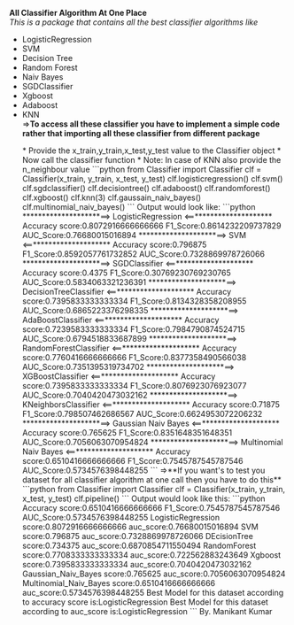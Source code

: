  **All Classifier Algorithm At One Place**<br>
*This is a package that contains all the best classifier algorithms like*
* LogisticRegression
* SVM
* Decision Tree
* Random Forest
* Naiv Bayes
* SGDClassifier
* Xgboost
* Adaboost
* KNN<br>
=>**To access all these classifier you have to implement a simple code rather that importing all these classifier from different package**
<ul>
* Provide the x_train,y_train,x_test,y_test value to the Classifier object
* Now call the classifier function 
* Note: In case of KNN also provide the n_neighbour value
```python
from Classifier import Classifier
clf = Classifier(x_train, y_train, x_test, y_test)
    clf.logisticregression()
    clf.svm()
    clf.sgdclassifier()
    clf.decisiontree()
    clf.adaboost()
    clf.randomforest()
    clf.xgboost()
    clf.knn(3)
    clf.gaussain_naiv_bayes()
    clf.multinomial_naiv_bayes()
```
Output would look like:
```python
********************==> LogisticRegression <==********************
Accuracy score:0.8072916666666666
F1_Score:0.8614232209737829
AUC_Score:0.76680015016894
********************==> SVM <==********************
Accuracy score:0.796875
F1_Score:0.8592057761732852
AUC_Score:0.7328869978726066
********************==> SGDClassifier <==********************
Accuracy score:0.4375
F1_Score:0.30769230769230765
AUC_Score:0.5834063321236391
********************==> DecisionTreeClassifier <==********************
Accuracy score:0.7395833333333334
F1_Score:0.8134328358208955
AUC_Score:0.6865223376298335
********************==> AdaBoostClassifier <==********************
Accuracy score:0.7239583333333334
F1_Score:0.7984790874524715
AUC_Score:0.6794518833687899
********************==> RandomForestClassifier <==********************
Accuracy score:0.7760416666666666
F1_Score:0.8377358490566038
AUC_Score:0.7351395319734702
********************==> XGBoostClassifier <==********************
Accuracy score:0.7395833333333334
F1_Score:0.8076923076923077
AUC_Score:0.7040420473032162
********************==> KNeighborsClassifier <==********************
Accuracy score:0.71875
F1_Score:0.798507462686567
AUC_Score:0.6624953072206232
********************==> Gaussian Naiv Bayes <==********************
Accuracy score:0.765625
F1_Score:0.8351648351648351
AUC_Score:0.7056063070954824
********************==> Multinomial Naiv Bayes <==********************
Accuracy score:0.6510416666666666
F1_Score:0.7545787545787546
AUC_Score:0.5734576398448255
```
=>**If you want's to test you dataset for all classifier algorithm at one call then you have to do this**
```python
from Classifier import Classifier
clf = Classifier(x_train, y_train, x_test, y_test)
clf.pipeline()
```
Output would look like this:
```python
Accuracy score:0.6510416666666666
F1_Score:0.7545787545787546
AUC_Score:0.5734576398448255
LogisticRegression score:0.8072916666666666 auc_score:0.76680015016894
SVM score:0.796875 auc_score:0.7328869978726066
DEcisionTree score:0.734375 auc_score:0.6870854711550494
RandomForest score:0.7708333333333334 auc_score:0.722562883243649
Xgboost score:0.7395833333333334 auc_score:0.7040420473032162
Gaussian_Naiv_Bayes score:0.765625 auc_score:0.7056063070954824
Multinomial_Naiv_Bayes score:0.6510416666666666 auc_score:0.5734576398448255
Best Model for this dataset according to accuracy score is:LogisticRegression 
Best Model for this dataset according to auc_score is:LogisticRegression 
```
By. Manikant Kumar
